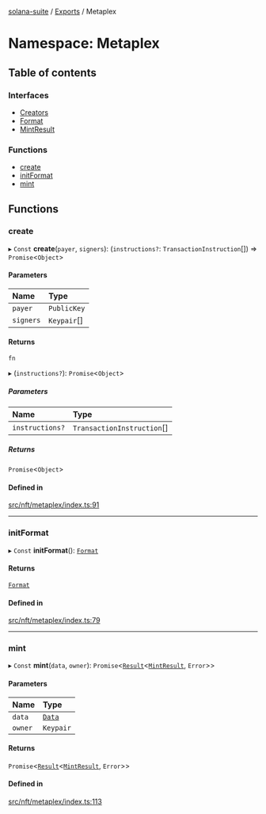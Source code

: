 [solana-suite](../README.md) / [Exports](../modules.md) / Metaplex

# Namespace: Metaplex

## Table of contents

### Interfaces

- [Creators](../interfaces/Metaplex.Creators.md)
- [Format](../interfaces/Metaplex.Format.md)
- [MintResult](../interfaces/Metaplex.MintResult.md)

### Functions

- [create](Metaplex.md#create)
- [initFormat](Metaplex.md#initformat)
- [mint](Metaplex.md#mint)

## Functions

### create

▸ `Const` **create**(`payer`, `signers`): (`instructions?`: `TransactionInstruction`[]) => `Promise`<`Object`\>

#### Parameters

| Name | Type |
| :------ | :------ |
| `payer` | `PublicKey` |
| `signers` | `Keypair`[] |

#### Returns

`fn`

▸ (`instructions?`): `Promise`<`Object`\>

##### Parameters

| Name | Type |
| :------ | :------ |
| `instructions?` | `TransactionInstruction`[] |

##### Returns

`Promise`<`Object`\>

#### Defined in

[src/nft/metaplex/index.ts:91](https://github.com/fukaoi/solana-suite/blob/ed5a1bc/src/nft/metaplex/index.ts#L91)

___

### initFormat

▸ `Const` **initFormat**(): [`Format`](../interfaces/Metaplex.Format.md)

#### Returns

[`Format`](../interfaces/Metaplex.Format.md)

#### Defined in

[src/nft/metaplex/index.ts:79](https://github.com/fukaoi/solana-suite/blob/ed5a1bc/src/nft/metaplex/index.ts#L79)

___

### mint

▸ `Const` **mint**(`data`, `owner`): `Promise`<[`Result`](../modules.md#result)<[`MintResult`](../interfaces/Metaplex.MintResult.md), `Error`\>\>

#### Parameters

| Name | Type |
| :------ | :------ |
| `data` | [`Data`](../classes/MetaplexInstructure.Data.md) |
| `owner` | `Keypair` |

#### Returns

`Promise`<[`Result`](../modules.md#result)<[`MintResult`](../interfaces/Metaplex.MintResult.md), `Error`\>\>

#### Defined in

[src/nft/metaplex/index.ts:113](https://github.com/fukaoi/solana-suite/blob/ed5a1bc/src/nft/metaplex/index.ts#L113)

